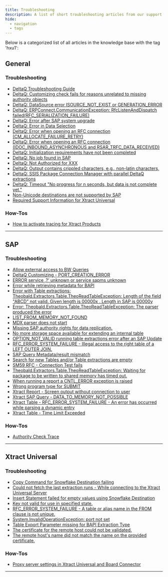 ```yaml
---
title: Troubleshooting
description: A list of short troubleshooting articles from our support portal.
hide:
  - navigation
  - tags
---
```


Below is a categorized list of all articles in the knowledge base with the tag 'hxu1':

## General

### Troubleshooting

<div class="mdx-columns" markdown>

- [DeltaQ Troubleshooting Guide](.//14424.md)
- [DeltaQ: Customizing check fails for reasons unrelated to missing authority objects](.//25441.md)
- [DeltaQ: DataSource error ISOURCE_NOT_EXIST or GENERATION_ERROR](.//25444.md)
- [DeltaQ: ERPConnect.CommunicationException: RfcListenAndDispatch failed(RFC_SERIALIZATION_FAILURE)](.//25434.md)
- [DeltaQ: Error after SAP system upgrade](.//25442.md)
- [DeltaQ: Error in Data Selection](.//25438.md)
- [DeltaQ: Error when opening an RFC connection (CM_ALLOCATE_FAILURE_RETRY)](.//25443.md)
- [DeltaQ: Error when opening an RFC connection (IDOC_INBOUND_ASYNCHRONOUS and RSAR_TRFC_DATA_RECEIVED)](.//25432.md)
- [DeltaQ: Initialization requirements have not been completed](.//25433.md)
- [DeltaQ: No job found in SAP](.//25437.md)
- [DeltaQ: Not Authorized for XXX](.//25439.md)
- [DeltaQ: Output contains crippled characters, e.g., non-latin characters,](.//25436.md)
- [DeltaQ: SSIS Package Connection Manager with parallel DeltaQ extractions](.//25440.md)
- [DeltaQ: Timeout "No progress for n seconds, but data is not complete yet."](.//25435.md)
- [Non-Unicode destinations are not supported by SAP](.//17021.md)
- [Required Support Information for Xtract Universal](.//14457.md)

</div>

### How-Tos

<div class="mdx-columns" markdown>

- [How to activate tracing for Xtract Products](.//14455.md)

</div>


---

## SAP

### Troubleshooting

<div class="mdx-columns" markdown>

- [Allow external access to BW Queries](.//13800.md)
- [DeltaQ Customizing - PORT_CREATION_ERROR](.//13346.md)
- [ERROR service ‚?‘ unknown or service sapms unknown](.//13649.md)
- [Error while retrieving metadata for BAPI](.//19373.md)
- [Error with Table extractions: Theobald.Extractors.Table.TheoReadTableException:   Length of the field "ABCD" not valid. Given length is 00000x . Length in SAP is 00000y](.//21084.md)
- [Error: Theobald.Extractors.Table.TheoReadTableException:  The parser produced the error](.//14771.md)
- [LIST_FROM_MEMORY_NOT_FOUND](.//19472.md)
- [MDX parser does not start](.//20073.md)
- [Missing SAP authority rights for data replication.](.//17141.md)
- [No more storage space available for extending an internal table](.//20282.md)
- [OPTION_NOT_VALID running table extractions error after an SAP Update](.//13952.md)
- [RFC_ERROR_SYSTEM_FAILURE - Illegal access to the right table of a LEFT OUTER JOIN.](.//14246.md)
- [SAP Query Metadata/result mismatch](.//17077.md)
- [Search for new Tables and/or Table extractions are empty](.//14139.md)
- [SM59 RFC - Connection Test fails](.//13345.md)
- [Theobald.Extractors.Table.TheoReadTableException: Waiting for package to be written to shared memory has timed out.](.//15391.md)
- [When running a report a CNTL_ERROR  exception is raised](.//14406.md)
- [Wrong program type for SUBMIT](.//14223.md)
- [Xtract Report - Screen output without connection to user](.//13352.md)
- [Xtract SAP Query - DATA_TO_MEMORY_NOT_POSSIBLE](.//20194.md)
- [Xtract Table  - RFC_ERROR_SYSTEM_FAILURE - An error has occurred while parsing a dynamic entry](.//14626.md)
- [Xtract Table - Time Limit Exceeded](.//14414.md)

</div>

### How-Tos

<div class="mdx-columns" markdown>

- [Authority Check Trace](.//13799.md)

</div>


---

## Xtract Universal

### Troubleshooting

<div class="mdx-columns" markdown>

- [Copy Command for Snowflake Destination failing](.//21807.md)
- [Could not fetch the last extraction runs - While connecting to the Xtract Universal Server](.//14172.md)
- [Insert Statement failed for empty values using Snowflake Destination](.//14372.md)
- [Key not valid for use in specified state.](.//14295.md)
- [RFC_ERROR_SYSTEM_FAILURE - A table or alias name in the FROM clause is not unique.](.//14204.md)
- [System.InvalidOperationException: port not set](.//20857.md)
- [Table Export Parameter missing for BAPI Extraction Type](.//14786.md)
- [The certificate for the remote host could not be validated.](.//14247.md)
- [The remote host's name did not match the name on the provided certificate.](.//20153.md)

</div>

### How-Tos

<div class="mdx-columns" markdown>

- [Proxy server settings in Xtract Universal and Board Connector](.//13367.md)

</div>


---


